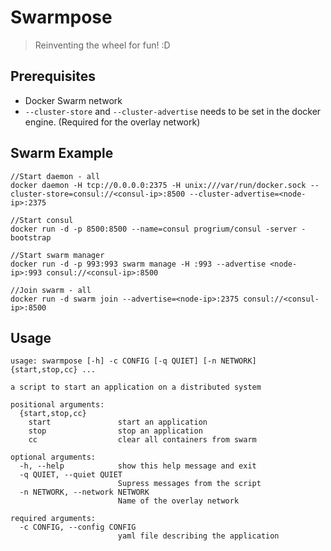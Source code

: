 # Swarmpose
> Reinventing the wheel for fun! :D

## Prerequisites
* Docker Swarm network
* `--cluster-store` and `--cluster-advertise` needs to be set in the docker engine. (Required for the overlay network)

## Swarm Example
```
//Start daemon - all
docker daemon -H tcp://0.0.0.0:2375 -H unix:///var/run/docker.sock --cluster-store=consul://<consul-ip>:8500 --cluster-advertise=<node-ip>:2375

//Start consul
docker run -d -p 8500:8500 --name=consul progrium/consul -server -bootstrap

//Start swarm manager
docker run -d -p 993:993 swarm manage -H :993 --advertise <node-ip>:993 consul://<consul-ip>:8500

//Join swarm - all
docker run -d swarm join --advertise=<node-ip>:2375 consul://<consul-ip>:8500
```

## Usage
```
usage: swarmpose [-h] -c CONFIG [-q QUIET] [-n NETWORK] {start,stop,cc} ...

a script to start an application on a distributed system

positional arguments:
  {start,stop,cc}
    start               start an application
    stop                stop an application
    cc                  clear all containers from swarm

optional arguments:
  -h, --help            show this help message and exit
  -q QUIET, --quiet QUIET
                        Supress messages from the script
  -n NETWORK, --network NETWORK
                        Name of the overlay network

required arguments:
  -c CONFIG, --config CONFIG
                        yaml file describing the application
  ```
